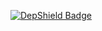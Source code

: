 
[![DepShield Badge](https://depshield.sonatype.org/badges/wmyau/WebGoat/depshield.svg)](https://depshield.github.io)
